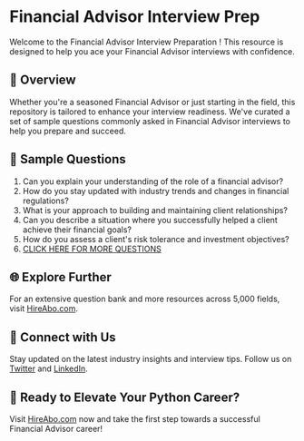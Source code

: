 # Financial Advisor Interview Prep

Welcome to the Financial Advisor Interview Preparation ! This resource is designed to help you ace your Financial Advisor interviews with confidence.

## 🚀 Overview

Whether you're a seasoned Financial Advisor or just starting in the field, this repository is tailored to enhance your interview readiness. We've curated a set of sample questions commonly asked in Financial Advisor interviews to help you prepare and succeed.

## 📝 Sample Questions

1. Can you explain your understanding of the role of a financial advisor?
2. How do you stay updated with industry trends and changes in financial regulations?
3. What is your approach to building and maintaining client relationships?
4. Can you describe a situation where you successfully helped a client achieve their financial goals?
5. How do you assess a client's risk tolerance and investment objectives?
6. [CLICK HERE FOR MORE QUESTIONS](https://hireabo.com/job/1_2_2/Financial%20Advisor)

## 🌐 Explore Further

For an extensive question bank and more resources across 5,000 fields, visit [HireAbo.com](https://www.hireabo.com).

## 📱 Connect with Us

Stay updated on the latest industry insights and interview tips. Follow us on [Twitter](https://twitter.com/hireabo) and [LinkedIn](https://www.linkedin.com/in/hire-abo-3609972a8/).

## 🚀 Ready to Elevate Your Python Career?

Visit [HireAbo.com](https://www.hireabo.com) now and take the first step towards a successful Financial Advisor career!